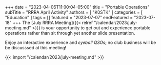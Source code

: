 +++
date = "2023-04-06T11:00:04-05:00"
title = "Portable Operations"
subTitle = "RRRA April Activity"
authors = [ "K0STK" ]
categories = [ "Education" ]
tags = []
featured = "2023-07-07"
endFeatured = "2023-07-18"
+++
The 
[July RRRA Meeting]({{< relref "/calendar/2023/july-meeting.md" >}})
is your opportunity to get out and experience portable operations 
rather than sit through yet another slide presentation.

Enjoy an interactive experience and *eyeball QSOs*; no club business
will be be discusssed at this meeting!
<!--more-->

{{< import "/calendar/2023/july-meeting.md" >}}
